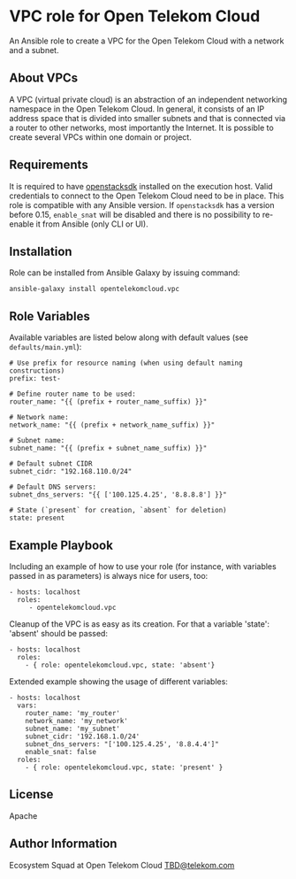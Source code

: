 VPC role for Open Telekom Cloud
===============================

An Ansible role to create a VPC for the Open Telekom Cloud with a
network and a subnet.

About VPCs
----------

A VPC (virtual private cloud) is an abstraction of an independent
networking namespace in the Open Telekom Cloud. In general, it
consists of an IP address space that is divided into smaller subnets
and that is connected via a router to other networks, most importantly
the Internet. It is possible to create several VPCs within one domain
or project.


Requirements
------------

It is required to have
[openstacksdk](https://docs.openstack.org/openstacksdk/latest/)
installed on the execution host. Valid credentials to connect to the
Open Telekom Cloud need to be in place. This role is compatible with
any Ansible version. If `openstacksdk` has a version before 0.15,
`enable_snat` will be disabled and there is no possibility to
re-enable it from Ansible (only CLI or UI).


Installation
------------

Role can be installed from Ansible Galaxy by issuing command:

    ansible-galaxy install opentelekomcloud.vpc

Role Variables
--------------

Available variables are listed below along with default values (see `defaults/main.yml`):

    # Use prefix for resource naming (when using default naming constructions)
    prefix: test-
    
    # Define router name to be used:
    router_name: "{{ (prefix + router_name_suffix) }}"
    
    # Network name:
    network_name: "{{ (prefix + network_name_suffix) }}"
    
    # Subnet name:
    subnet_name: "{{ (prefix + subnet_name_suffix) }}"
    
    # Default subnet CIDR
    subnet_cidr: "192.168.110.0/24"
    
    # Default DNS servers:
    subnet_dns_servers: "{{ ['100.125.4.25', '8.8.8.8'] }}"
    
    # State (`present` for creation, `absent` for deletion)
    state: present


Example Playbook
----------------

Including an example of how to use your role (for instance, with variables passed in as parameters) is always nice for users, too:

    - hosts: localhost
      roles:
         - opentelekomcloud.vpc

Cleanup of the VPC is as easy as its creation. For that a variable 'state': 'absent' should be passed:

    - hosts: localhost
      roles:
        - { role: opentelekomcloud.vpc, state: 'absent'}

Extended example showing the usage of different variables:

    - hosts: localhost
      vars:
        router_name: 'my_router'
        network_name: 'my_network'
        subnet_name: 'my_subnet'
        subnet_cidr: '192.168.1.0/24'
        subnet_dns_servers: "['100.125.4.25', '8.8.4.4']"
        enable_snat: false
      roles:
        - { role: opentelekomcloud.vpc, state: 'present' }

License
-------

Apache

Author Information
------------------

Ecosystem Squad at Open Telekom Cloud <TBD@telekom.com>
